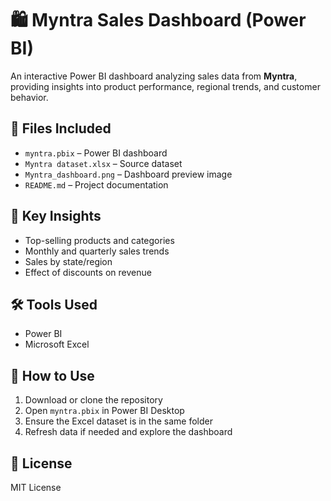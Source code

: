 # 🛍️ Myntra Sales Dashboard (Power BI)

An interactive Power BI dashboard analyzing sales data from **Myntra**, providing insights into product performance, regional trends, and customer behavior.

## 📁 Files Included

* `myntra.pbix` – Power BI dashboard
* `Myntra dataset.xlsx` – Source dataset
* `Myntra_dashboard.png` – Dashboard preview image
* `README.md` – Project documentation

## 🔎 Key Insights

* Top-selling products and categories
* Monthly and quarterly sales trends
* Sales by state/region
* Effect of discounts on revenue

## 🛠️ Tools Used

* Power BI
* Microsoft Excel

## 🚀 How to Use

1. Download or clone the repository
2. Open `myntra.pbix` in Power BI Desktop
3. Ensure the Excel dataset is in the same folder
4. Refresh data if needed and explore the dashboard

## 📜 License

MIT License

